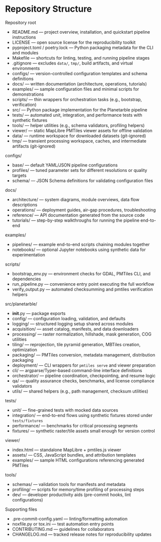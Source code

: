 # Repository Structure

Repository root
- README.md — project overview, installation, and quickstart pipeline instructions
- LICENSE — open source license for the reproducibility toolkit
- pyproject.toml / poetry.lock — Python packaging metadata for the CLI and modules
- Makefile — shortcuts for linting, testing, and running pipeline stages
- .gitignore — excludes `data/`, `tmp/`, build artifacts, and virtual environments
- configs/ — version-controlled configuration templates and schema definitions
- docs/ — written documentation (architecture, operations, tutorials)
- examples/ — sample configuration files and minimal scripts for demonstrations
- scripts/ — thin wrappers for orchestration tasks (e.g., bootstrap, verification)
- src/ — Python package implementation for the Planetarble pipeline
- tests/ — automated unit, integration, and performance tests with synthetic fixtures
- tools/ — helper utilities (e.g., schema validators, profiling helpers)
- viewer/ — static MapLibre PMTiles viewer assets for offline validation
- data/ — runtime workspace for downloaded datasets (git-ignored)
- tmp/ — transient processing workspace, caches, and intermediate artifacts (git-ignored)

configs/
- base/ — default YAML/JSON pipeline configurations
- profiles/ — tuned parameter sets for different resolutions or quality targets
- schema/ — JSON Schema definitions for validating configuration files

docs/
- architecture/ — system diagrams, module overviews, data flow descriptions
- operations/ — deployment guides, air-gap procedures, troubleshooting
- reference/ — API documentation generated from the source code
- tutorials/ — step-by-step walkthroughs for running the pipeline end-to-end

examples/
- pipelines/ — example end-to-end scripts chaining modules together
- notebooks/ — optional Jupyter notebooks using synthetic data for experimentation

scripts/
- bootstrap_env.py — environment checks for GDAL, PMTiles CLI, and dependencies
- run_pipeline.py — convenience entry point executing the full workflow
- verify_output.py — automated checksumming and pmtiles verification helpers

src/planetarble/
- __init__.py — package exports
- config/ — configuration loading, validation, and defaults
- logging/ — structured logging setup shared across modules
- acquisition/ — asset catalog, manifests, and data downloaders
- processing/ — raster normalization, hillshade, mask generation, COG utilities
- tiling/ — reprojection, tile pyramid generation, MBTiles creation, optimization
- packaging/ — PMTiles conversion, metadata management, distribution packaging
- deployment/ — CLI wrappers for `pmtiles serve` and viewer preparation
- cli/ — argparse/Typer-based command-line interface definitions
- orchestrator/ — pipeline coordination, checkpointing, and resume logic
- qa/ — quality assurance checks, benchmarks, and license compliance validators
- utils/ — shared helpers (e.g., path management, checksum utilities)

tests/
- unit/ — fine-grained tests with mocked data sources
- integration/ — end-to-end flows using synthetic fixtures stored under `tests/fixtures`
- performance/ — benchmarks for critical processing segments
- fixtures/ — synthetic raster/tile assets small enough for version control

viewer/
- index.html — standalone MapLibre + pmtiles.js viewer
- assets/ — CSS, JavaScript bundles, and attribution templates
- examples/ — sample HTML configurations referencing generated PMTiles

tools/
- schemas/ — validation tools for manifests and metadata
- profiling/ — scripts for memory/time profiling of processing steps
- dev/ — developer productivity aids (pre-commit hooks, lint configurations)

Supporting files
- .pre-commit-config.yaml — linting/formatting automation
- noxfile.py or tox.ini — test automation entry points
- CONTRIBUTING.md — guidelines for collaborators
- CHANGELOG.md — tracked release notes for reproducibility updates
